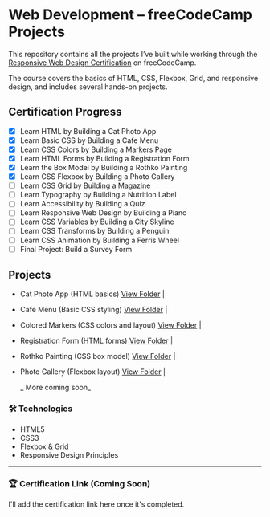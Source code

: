 # Web Development – freeCodeCamp Projects

This repository contains all the projects I’ve built while working through the [Responsive Web Design Certification](https://www.freecodecamp.org/learn/2022/responsive-web-design/) on freeCodeCamp.

The course covers the basics of HTML, CSS, Flexbox, Grid, and responsive design, and includes several hands-on projects.

##  Certification Progress

- [x] Learn HTML by Building a Cat Photo App
- [x] Learn Basic CSS by Building a Cafe Menu
- [x] Learn CSS Colors by Building a Markers Page
- [x] Learn HTML Forms by Building a Registration Form
- [x] Learn the Box Model by Building a Rothko Painting
- [x] Learn CSS Flexbox by Building a Photo Gallery
- [ ] Learn CSS Grid by Building a Magazine
- [ ] Learn Typography by Building a Nutrition Label
- [ ] Learn Accessibility by Building a Quiz
- [ ] Learn Responsive Web Design by Building a Piano
- [ ] Learn CSS Variables by Building a City Skyline
- [ ] Learn CSS Transforms by Building a Penguin
- [ ] Learn CSS Animation by Building a Ferris Wheel
- [ ] Final Project: Build a Survey Form

## Projects

- Cat Photo App (HTML basics) [View Folder](./01-cat-photo-app/) |
- Cafe Menu (Basic CSS styling) [View Folder](./02-cafe-menu/) |
- Colored Markers (CSS colors and layout) [View Folder](./03-colored-markers/) |
- Registration Form (HTML forms) [View Folder](./04-registration-form/) |
- Rothko Painting (CSS box model) [View Folder](./05-rothko-painting/) |
- Photo Gallery (Flexbox layout) [View Folder](./06-photo-gallery/) |

   _ More coming soon_



### 🛠 Technologies

- HTML5
- CSS3
- Flexbox & Grid
- Responsive Design Principles

---

### 🏆 Certification Link (Coming Soon)

I'll add the certification link here once it's completed.

